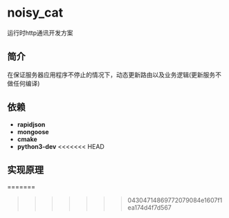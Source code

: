 # noisy_cat
运行时http通讯开发方案

## 简介

在保证服务器应用程序不停止的情况下，动态更新路由以及业务逻辑(更新服务不做任何编译)



## 依赖

+ **rapidjson**
+ **mongoose**
+ **cmake**
+ **python3-dev**
<<<<<<< HEAD

## 实现原理

=======
>>>>>>> 04304714869772079084e1607f1ea174d4f7d567
